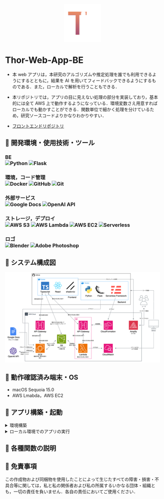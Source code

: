 <p align="center">
<img width="120" src="./imgs/Thor.png">
</p>

# Thor-Web-App-BE

- 本 web アプリは，本研究のアルゴリズムや推定処理を誰でも利用できるようにするとともに，結果を AI を用いてフィードバックできるようにするものである．また，ローカルで解析を行うこともできる．

- 本リポジトリでは，アプリの目に見えない処理の部分を実装しており，基本的には全て AWS 上で動作するようになっている．環境変数さえ用意すればローカルでも動かすことができる．関数単位で細かく処理を分けているため，研究ソースコードよりかなりわかりやすい．

- [フロントエンドリポジトリ](https://github.com/273Do/Thor-Web-App-Frontend)

## 🚚 開発環境・使用技術・ツール

<!-- <H3>x日間(1日あたりy~z時間)</H3> -->

<H3>BE
<div>
<img alt="Python" src="https://img.shields.io/badge/-Python-000?style=flat&logo=Python&logoColor=3776AB" />
 <img alt="Flask" src="https://img.shields.io/badge/-Flask-000?style=flat&logo=flask&logoColor=FFFFFF" />
</div>

<h3>環境，コード管理
<div>
 <img alt="Docker" src="https://img.shields.io/badge/-Docker-000?style=flat&logo=Docker&logoColor=46a2f1" />
 <img alt="GitHub" src="https://img.shields.io/badge/-GitHub-000?style=flat&logo=GitHub&logoColor=FFFFFF" />
<img alt="Git" src="https://img.shields.io/badge/-Git-000?style=flat&logo=Git&logoColor=F05032" />
</div>

<h3>外部サービス
<div>
 <img alt="Google Docs" src="https://img.shields.io/badge/-Google Docs-000?style=flat&logo=googledocs&logoColor=4285F4" />
 <img alt="OpenAI API" src="https://img.shields.io/badge/-OpenAI API-000?style=flat&logo=openai&logoColor=ffffff" />
</div>

<h3>ストレージ，デプロイ
<div>
<img alt="AWS S3" src="https://img.shields.io/badge/-AWS S3-000?style=flat&logo=amazons3&logoColor=569A31" />
  <img alt="AWS Lambda" src="https://img.shields.io/badge/-AWS Lambda-000?style=flat&logo=awslambda&logoColor=FF9900" />
  <img alt="AWS EC2" src="https://img.shields.io/badge/-AWS EC2-000?style=flat&logo=amazonec2&logoColor=FF9900" />
  <img alt="Serverless" src="https://img.shields.io/badge/-Serverless-000?style=flat&logo=serverless&logoColor=FD5750" />
</div>

<h3>ロゴ
<div>
  <img alt="Blender" src="https://img.shields.io/badge/-Blender-000?style=flat&logo=Blender&logoColor=E87D0D" />
  <img alt="Adobe Photoshop" src="https://img.shields.io/badge/-Adobe Photoshop-000?style=flat&logo=Adobe Photoshop&logoColor=31A8FF" />
</div>

## 🚚 システム構成図

<img src="./imgs/system_architecture.png">

## 🚚 動作確認済み端末・OS

- macOS Sequoia 15.0
- AWS Lmabda，AWS EC2

## 🚚 アプリ構築・起動

<details><summary>環境構築</summary>

### 環境構築

1. Git と Docker Desktop をインストールしてください．

2. 任意のディレクトリで`git clone https://github.com/273Do/Thor.git`を実行してください．

3. .env ファイルを作成し，環境変数を設定してください．
4. 作成されたプロジェクトの`Dockerfile`が存在するディレクトリで，`docker compose build`でイメージを作成してください．

5. 引き続き，`docker compose up -d`でコンテナを起動してください．

6. `docker exec -it thor_web_app_be /bin/bash`を実行してコンテナの中に入ってください．以降はコンテナ内で python3 コマンドを実行していただけます．必要なライブラリは requirements.txt に記載されているものが自動でインストールされますが，必要なライブラリが無いとエラーが吐かれた場合は`pip3`で手動でインストールしてください．

7. コンテナから抜ける場合は`exit`を実行，コンテナを終了させる場合は`docker compose down`を実行してください．
</details>

<details><summary>ローカル環境でのアプリの実行</summary>

1.  HTTP リクエストのテストができるようなツールを導入してください．  
    VSCode の拡張機能版 Postman，Thunder Client などを入れるといいです．

2.  アプリのリクエスト順序通りに API を叩いていきます．
    > 1.  署名付き url を発行  
    >      Method：POST  
    >      URL：http://localhost:5000/get_presigned_url  
    >      Header：Content-Type: application/json
    >     Body(json を指定)：
    >     {"file_name":"書き出したデータ.zip"}  
    >      -> UUID とアップロード用 URL が返ってきます．
    > 2.  署名付き url を使用して zip を送信  
    >      Method：PUT  
    >      URL：先ほど取得した URL  
    >     Header：Content-Type:application/zip  
    >     Body(binary を指定)：zip ファイルをアップロードする．  
    >      -> アップロードが成功すれば 200 のステータスが返ってきます．
    > 3.  解析処理を要求する  
    >     Method：POST  
    >      URL：http://localhost:5000/analysis  
    >      Header：Content-Type: application/json
    >     Body(json を指定)： {  
    >     "UUID":"先ほど取得した UUID",  
    >     "file_name":"書き出したデータ.zip",  
    >     "habit":"x",  
    >     "bed_answer":"y",  
    >     "wake_answer":"z"  
    >     }  
    >     habit：夜更かししたかどうか(0or1)
    >     bed_answer：アンケート回答(0~4)
    >     wake_answer：アンケート回答(0~2)  
    >     -> 解析結果などが返ってきます．
    </details>

## 🚚 各種関数の説明

## 🚚 免責事項

この作成物および同梱物を使用したことによって生じたすべての障害・損害・不具合等に関しては，私と私の関係者および私の所属するいかなる団体・組織とも，一切の責任を負いません．各自の責任においてご使用ください．
